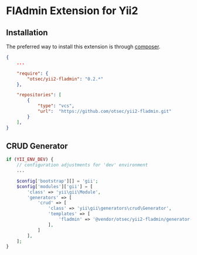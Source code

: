 FlAdmin Extension for Yii2
===========================

Installation
------------

The preferred way to install this extension is through [composer](http://getcomposer.org/download/).

```json
{
    ...

    "require": {
        "otsec/yii2-fladmin": "0.2.*"
    },

    "repositories": [
        {
            "type": "vcs",
            "url":  "https://github.com/otsec/yii2-fladmin.git"
        }
    ],
}
```


CRUD Generator
---------------------

```php
if (YII_ENV_DEV) {
    // configuration adjustments for 'dev' environment
    ...

    $config['bootstrap'][] = 'gii';
    $config['modules']['gii'] = [
        'class' => 'yii\gii\Module',
        'generators' => [
            'crud' => [
                'class' => 'yii\gii\generators\crud\Generator',
                'templates' => [
                    'fladmin' => '@vendor/otsec/yii2-fladmin/generator-crud',
                ],
            ]
        ],
    ];
}
```

